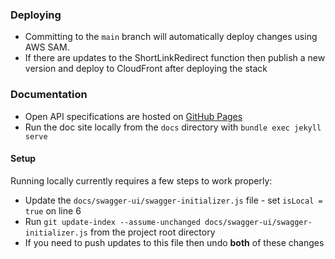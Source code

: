 ### Deploying
- Committing to the `main` branch will automatically deploy changes using AWS SAM.
- If there are updates to the ShortLinkRedirect function then publish a new version and deploy to CloudFront after deploying the stack

### Documentation
- Open API specifications are hosted on [GitHub Pages](https://terryjharrison.github.io/see-this-api/)
- Run the doc site locally from the `docs` directory with `bundle exec jekyll serve`

#### Setup
Running locally currently requires a few steps to work properly:
- Update the `docs/swagger-ui/swagger-initializer.js` file - set `isLocal = true` on line 6
- Run `git update-index --assume-unchanged docs/swagger-ui/swagger-initializer.js` from the project root directory
- If you need to push updates to this file then undo **both** of these changes
